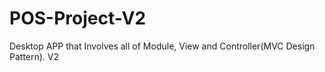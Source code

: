 # POS-Project-V2
Desktop APP that Involves all of Module, View and Controller(MVC Design Pattern). V2
